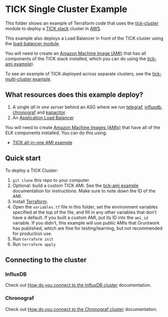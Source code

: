 # TICK Single Cluster Example

This folder shows an example of Terraform code that uses the
[tick-cluster](https://github.com/gruntwork-io/terraform-aws-influx/tree/master/modules/tick-cluster) 
module to deploy a [TICK stack](https://www.influxdata.com/time-series-platform/) cluster in [AWS](https://aws.amazon.com/).

This example also deploys a Load Balancer in front of the TICK cluster using the [load-balancer
module](https://github.com/gruntwork-io/terraform-aws-influx/tree/master/modules/load-balancer).

You will need to create an [Amazon Machine Image (AMI)](http://docs.aws.amazon.com/AWSEC2/latest/UserGuide/AMIs.html) 
that has all components of the TICK stack installed, which you can do using the [tick-ami 
example](https://github.com/gruntwork-io/terraform-aws-influx/tree/master/examples/tick-ami)). 

To see an example of TICK deployed across separate clusters, see the [tick-multi-cluster
example](https://github.com/gruntwork-io/terraform-aws-influx/blob/master/examples/tick-multi-cluster).

## What resources does this example deploy?

1. A single _all in one server_ behind an ASG where we run 
    [telegraf](/modules/run-telegraf), [influxdb](/modules/run-influxdb),
    [chronograf](/modules/run-chronograf) and [kapacitor](/modules/run-kapacitor)
1. An [Application Load Balancer](https://github.com/gruntwork-io/module-load-balancer)

You will need to create [Amazon Machine Images (AMIs)](http://docs.aws.amazon.com/AWSEC2/latest/UserGuide/AMIs.html) 
that have all of the ELK components installed. You can do this using: 
- [TICK all-in-one AMI example](/examples/tick-ami)

## Quick start

To deploy a TICK Cluster:

1. `git clone` this repo to your computer.
1. Optional: build a custom TICK AMI. See the
   [tick-ami example](https://github.com/gruntwork-io/terraform-aws-influx/tree/master/examples/tick-ami)
   documentation for instructions. Make sure to note down the ID of the AMI.
1. Install [Terraform](https://www.terraform.io/).
1. Open the `variables.tf` file in this folder, set the environment variables specified at the top of the
   file, and fill in any other variables that don't have a default. If you built a custom AMI, put its ID into the
   `ami_id` variable. If you didn't, this example will use public AMIs that Gruntwork has published, which are fine for
   testing/learning, but not recommended for production use.
1. Run `terraform init`
1. Run `terraform apply`

## Connecting to the cluster

### InfluxDB

Check out [How do you connect to the InfluxDB 
cluster](https://github.com/gruntwork-io/terraform-aws-influx/tree/master/modules/influxdb-cluster#how-do-you-connect-to-the-influxdb-cluster)
documentation.

### Chronograf

Check out [How do you connect to the Chronograf 
cluster](https://github.com/gruntwork-io/terraform-aws-influx/tree/master/modules/chronograf-server#how-do-you-connect-to-the-chronograf-server)
documentation.

